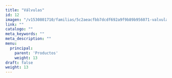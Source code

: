 ```yaml
---
title: "Válvulas"
id: 12
imagen: "/v1530801710/familias/5c2aeacfbb7dcdf692a9f9b89b956071-valvulas.jpg"
link: ""
catalogo: ""
meta_keywords: ""
meta_description: ""
menu:
  principal:
    parent: 'Productos'
    weight: 13
draft: false
weight: 13
---
```

